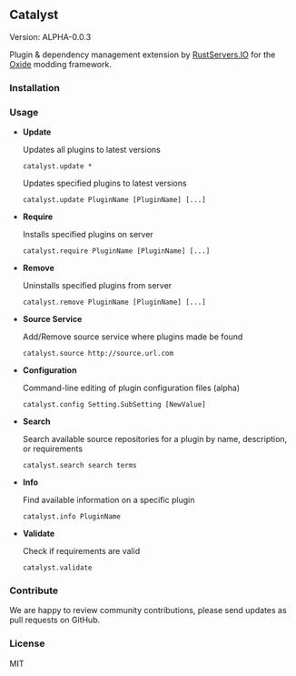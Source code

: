 ## Catalyst 

Version: ALPHA-0.0.3

Plugin & dependency management extension by [RustServers.IO](http://rustservers.io) for the [Oxide](http://oxidemod.org) modding framework.

### Installation

### Usage

* **Update**

  Updates all plugins to latest versions

  ````catalyst.update *````

  Updates specified plugins to latest versions

  ````catalyst.update PluginName [PluginName] [...]````

* **Require**

  Installs specified plugins on server

  ````catalyst.require PluginName [PluginName] [...]````

* **Remove**

  Uninstalls specified plugins from server

  ````catalyst.remove PluginName [PluginName] [...]````

* **Source Service**

  Add/Remove source service where plugins made be found

  ````catalyst.source http://source.url.com````

* **Configuration**

  Command-line editing of plugin configuration files (alpha)

  ````catalyst.config Setting.SubSetting [NewValue]````

* **Search**

  Search available source repositories for a plugin by name, description, or requirements

  ````catalyst.search search terms````

* **Info**

  Find available information on a specific plugin

  ````catalyst.info PluginName````

* **Validate**

  Check if requirements are valid

  ``catalyst.validate``

### Contribute

We are happy to review community contributions, please send updates as pull requests on GitHub.

### License

MIT
